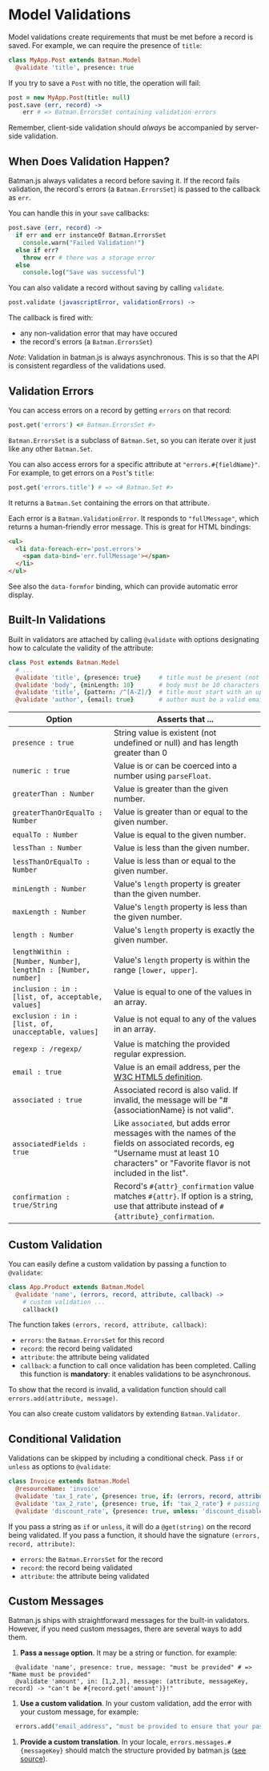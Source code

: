 # Model Validations

Model validations create requirements that must be met before a record is saved. For example, we can require the presence of `title`:

```coffeescript
class MyApp.Post extends Batman.Model 
  @validate 'title', presence: true 
```

If you try to save a `Post` with no title, the operation will fail:

```coffeescript
post = new MyApp.Post(title: null)
post.save (err, record) ->
    err # => Batman.ErrorsSet containing validation errors
```

Remember, client-side validation should _always_ be accompanied by server-side validation.

## When Does Validation Happen?

Batman.js always validates a record before saving it. If the record fails validation, the record's errors (a `Batman.ErrorsSet`) is passed to the callback as `err`. 

You can handle this in your `save` callbacks:

```coffeescript
post.save (err, record) ->
  if err and err instanceOf Batman.ErrorsSet
    console.warn("Failed Validation!")
  else if err?
    throw err # there was a storage error
  else 
    console.log("Save was successful") 
```

You can also validate a record without saving by calling `validate`. 

```coffeescript 
post.validate (javascriptError, validationErrors) ->
```

The callback is fired with:

- any non-validation error that may have occured
- the record's errors (a `Batman.ErrorsSet`)

_Note_: Validation in batman.js is always asynchronous. This is so that the API is consistent regardless of the validations used.

## Validation Errors

You can access errors on a record by getting `errors` on that record: 

```coffeescript
post.get('errors') <# Batman.ErrorsSet #>
```

`Batman.ErrorsSet` is a subclass of `Batman.Set`, so you can iterate over it just like any other `Batman.Set`.

You can also access errors for a specific attribute at `"errors.#{fieldName}"`. For example, to get errors on a `Post`'s `title`:

```coffeescript
post.get('errors.title') # => <# Batman.Set #>
```

It returns a `Batman.Set` containing the errors on that attribute. 

Each error is a `Batman.ValidationError`. It responds to `"fullMessage"`, which returns a human-friendly error message. This is great for HTML bindings:

```html
<ul>
  <li data-foreach-err='post.errors'>
    <span data-bind='err.fullMessage'></span>
  </li>
</ul>
```

See also the `data-formfor` binding, which can provide automatic error display.

## Built-In Validations

Built in validators are attached by calling `@validate` with options designating how to calculate the validity of the attribute:

```coffeescript
class Post extends Batman.Model
  # ...
  @validate 'title', {presence: true}     # title must be present (not undefined or '')
  @validate 'body', {minLength: 10}       # body must be 10 characters long at least
  @validate 'title', {pattern: /^[A-Z]/}  # title must start with an uppercase letter
  @validate 'author', {email: true}       # author must be a valid email address
```

Option | Asserts that ...
--- | ---
`presence : true` | String value is existent (not undefined or null) and has length greater than 0
`numeric : true` | Value is or can be coerced into a number using `parseFloat`.
`greaterThan : Number` | Value is greater than the given number.
`greaterThanOrEqualTo : Number` | Value is greater than or equal to the given number.
`equalTo : Number` | Value is equal to the given number.
`lessThan : Number` | Value is less than the given number.
`lessThanOrEqualTo : Number` | Value is less than or equal to the given number.
`minLength : Number` | Value's `length` property is greater than the given number.
`maxLength : Number` | Value's `length` property is less than the given number.
`length : Number` | Value's `length` property is exactly the given number.
`lengthWithin : [Number, Number]`, `lengthIn : [Number, number]` | Value's `length` property is within the range `[lower, upper]`.
`inclusion : in : [list, of, acceptable, values]` | Value is equal to one of the values in an array.
`exclusion : in : [list, of, unacceptable, values]` | Value is not equal to any of the values in an array.
`regexp : /regexp/` | Value is matching the provided regular expression.
`email : true` | Value is an email address, per the [W3C HTML5 definition](http://www.w3.org/TR/html5/forms.html#valid-e-mail-ress).
`associated : true` | Associated record is also valid. If invalid, the message will be "#{associationName} is not valid".
`associatedFields : true` | Like `associated`, but adds error messages with the names of the fields on associated records, eg "Username must at least 10 characters" or "Favorite flavor is not included in the list".
`confirmation : true/String` | Record's `#{attr}_confirmation` value matches `#{attr}`. If option is a string, use that attribute instead of `#{attribute}_confirmation`.

## Custom Validation

You can easily define a custom validation by passing a function to `@validate`:

```coffeescript
class App.Product extends Batman.Model
  @validate 'name', (errors, record, attribute, callback) ->
    # custom validation ...
    callback()
```

The function takes `(errors, record, attribute, callback)`:

 + `errors`: the `Batman.ErrorsSet` for this record
 + `record`: the record being validated
 + `attribute`: the attribute  being validated
 + `callback`: a function to call once validation has been completed. Calling this function is __mandatory__: it enables validations to be asynchronous.

To show that the record is invalid, a validation function should call `errors.add(attribute, message)`.

You can also create custom validators by extending `Batman.Validator`.

## Conditional Validation

Validations can be skipped by including a conditional check. Pass `if` or `unless` as options to `@validate`:

```coffeescript
class Invoice extends Batman.Model
  @resourceName: 'invoice'
  @validate 'tax_1_rate', {presence: true, if: (errors, record, attribute) -> record.get('tax_1_enabled')} # tax 1 rate must be present if tax 1 is enabled
  @validate 'tax_2_rate', {presence: true, if: 'tax_2_rate'} # passing a string will look for an attribute or accessor with that name on the record
  @validate 'discount_rate', {presence: true, unless: 'discount_disabled'} # discount rate must be present unless discount is disabled
```
If you pass a string as `if` or `unless`, it will do a `@get(string)` on the record being validated. If you pass a function, it should have the signature `(errors, record, attribute)`:

- `errors`: the `Batman.ErrorsSet` for the record
- `record`: the record being validated
- `attribute`: the attribute being validated

## Custom Messages

Batman.js ships with straightforward messages for the built-in validators. However, if you need custom messages, there are several ways to add them.

1. __Pass a `message` option__. It may be a string or function. for example:
  ```
    @validate 'name', presence: true, message: "must be provided" # => "Name must be provided"
    @validate 'amount', in: [1,2,3], message: (attribute, messageKey, record) -> "can't be #{record.get('amount')}!"
  ```
1. __Use a custom validation__. In your custom validation, add the error with your custom message, for example:
  ```coffeescript
    errors.add("email_address", "must be provided to ensure that your password isn't lost!")
  ```
1. __Provide a custom translation__. In your locale, `errors.messages.#{messageKey}` should match the structure provided by batman.js ([see source](https://github.com/batmanjs/batman/blob/master/src/model/validations/validators.coffee)).
